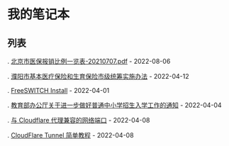 # 我的笔记本

## 列表

. [北京市医保报销比例一览表-20210707.pdf](/医疗卫生/医保相关/政府文件/北京市医保报销比例一览表-20210707.pdf) - 2022-08-06

. [濮阳市基本医疗保险和生育保险市级统筹实施办法](/医疗卫生/医保相关/政府文件/20220412-濮阳市基本医疗保险和生育保险市级统筹实施办法.md) - 2022-04-12

. [FreeSWITCH Install](/教育学习/技术知识/呼叫中心/freeswitch_install.md) - 2022-04-01

. [教育部办公厅关于进一步做好普通中小学招生入学工作的通知](/教育学习/法律法规/教育部办公厅关于进一步做好普通中小学招生入学工作的通知-2022-1.md) - 2022-04-04

. [与 Cloudflare 代理兼容的网络端口](/教育学习/技术知识/网络相关/Cloudflare/network-port.md) - 2022-04-08

. [CloudFlare Tunnel 简单教程](/教育学习/技术知识/网络相关/Cloudflare/cloudflared-tunnel.md) - 2022-04-08


